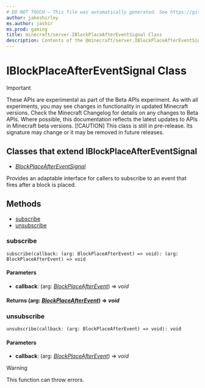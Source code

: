 ```yaml
---
# DO NOT TOUCH — This file was automatically generated. See https://github.com/mojang/minecraftapidocsgenerator to modify descriptions, examples, etc.
author: jakeshirley
ms.author: jashir
ms.prod: gaming
title: minecraft/server.IBlockPlaceAfterEventSignal Class
description: Contents of the @minecraft/server.IBlockPlaceAfterEventSignal class.
---
```

# IBlockPlaceAfterEventSignal Class
>[!IMPORTANT]
>These APIs are experimental as part of the Beta APIs experiment. As with all experiments, you may see changes in functionality in updated Minecraft versions. Check the Minecraft Changelog for details on any changes to Beta APIs. Where possible, this documentation reflects the latest updates to APIs in Minecraft beta versions.
> [!CAUTION]
> This class is still in pre-release.  Its signature may change or it may be removed in future releases.

## Classes that extend IBlockPlaceAfterEventSignal
- [*BlockPlaceAfterEventSignal*](BlockPlaceAfterEventSignal.md)

Provides an adaptable interface for callers to subscribe to an event that fires after a block is placed.

## Methods
- [subscribe](#subscribe)
- [unsubscribe](#unsubscribe)

### **subscribe**
`
subscribe(callback: (arg: BlockPlaceAfterEvent) => void): (arg: BlockPlaceAfterEvent) => void
`

#### **Parameters**
- **callback**: (arg: [*BlockPlaceAfterEvent*](BlockPlaceAfterEvent.md)) => *void*

#### **Returns** (arg: [*BlockPlaceAfterEvent*](BlockPlaceAfterEvent.md)) => *void*

### **unsubscribe**
`
unsubscribe(callback: (arg: BlockPlaceAfterEvent) => void): void
`

#### **Parameters**
- **callback**: (arg: [*BlockPlaceAfterEvent*](BlockPlaceAfterEvent.md)) => *void*

> [!WARNING]
> This function can throw errors.
